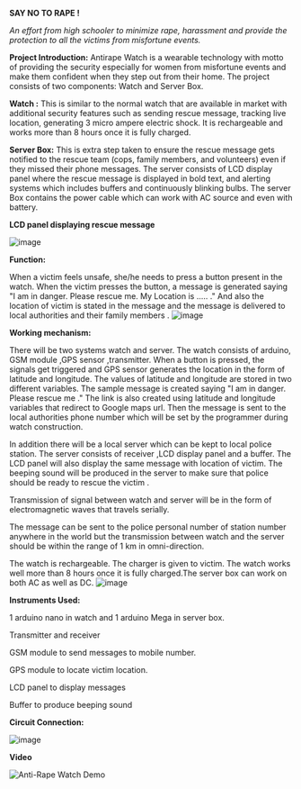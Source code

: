    **SAY NO TO RAPE !**
   
*An effort from high schooler to minimize rape, harassment and provide the protection to all the victims from misfortune events.*

**Project Introduction:**
Antirape Watch is a wearable technology with motto of providing the security especially for women from misfortune events and make them confident when they step out from their home. The project consists of two components: Watch and Server Box.

 **Watch :** This is similar to the normal watch that are available in market with additional security features such as sending rescue message, tracking live location, generating 3 micro ampere electric shock. It is rechargeable and works more than 8 hours once it is fully charged.

**Server Box:** This is extra step taken to ensure the rescue message gets notified to the rescue team (cops, family members, and volunteers) even if they missed their phone messages. The server consists of LCD display panel where the rescue message is displayed in bold text, and alerting systems which includes buffers and continuously blinking bulbs. The server Box contains the power cable which can work with AC source and  even with battery.

**LCD panel displaying rescue message**

![image](https://user-images.githubusercontent.com/35656849/141984349-a4469b38-23c7-42d5-addf-5513143755c8.png)


**Function:**

 When a victim feels unsafe, she/he needs to press a button present in the watch. When the victim presses the button, a message is generated saying "I am in danger. Please rescue me. My Location is ..... ." And also the location of victim is stated in the message and the message is delivered to local authorities and their family members .
![image](https://user-images.githubusercontent.com/35656849/141984534-8acd53f8-9ca6-451d-8a42-a62e640447aa.png)


**Working mechanism:**

There will be two systems watch and server. The watch consists of arduino, GSM module ,GPS sensor ,transmitter. When a button is pressed, the signals get triggered and GPS sensor generates the location in the form of latitude and longitude. The values of latitude and longitude are stored in two different variables. The sample message is created saying "I am in danger. Please rescue me ." The link is also created using latitude and longitude variables that redirect to Google maps url. Then the message is sent to the local authorities phone number which will be set by the programmer during watch construction.

In addition there will be a local server which can be kept to local police station. The server consists of receiver ,LCD display panel and a buffer. The LCD panel will also display the same message with location of victim. The beeping sound will be produced in the server to make sure that police should be ready to rescue the victim .

Transmission of signal between watch and server will be in the form of electromagnetic waves that travels serially.

The message can be sent to the police personal number of station number anywhere in the world but the transmission between watch and the server should be within the range of 1 km in omni-direction.

The watch is rechargeable. The charger is given to victim. The watch works well more than 8 hours once it is fully charged.The server box can work on both AC as well as DC.
![image](https://user-images.githubusercontent.com/35656849/134703432-3509239e-83d7-4616-b5bb-1c2278a23e03.png)



**Instruments Used:**

1 arduino nano in watch and 1 arduino Mega in server box.

Transmitter and receiver

GSM module to send messages to mobile number.

GPS module to locate victim location.

LCD panel to display messages

Buffer to produce beeping sound
                                     
                                     
**Circuit Connection:**

![image](https://user-images.githubusercontent.com/35656849/134703662-1cf6a169-5360-4128-a70e-aa8872521724.png)

**Video**

![Anti-Rape Watch Demo](https://drive.google.com/file/d/16oUzJ25ZZx_akrpArYxueoXifferAxby/view?usp=sharing)


